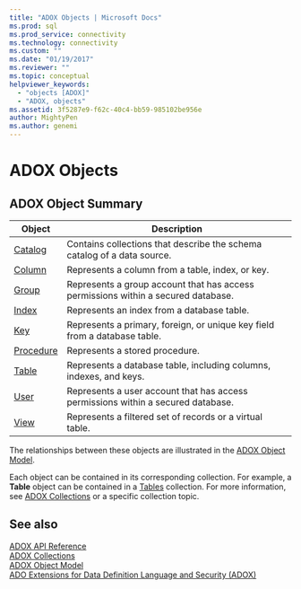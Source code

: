 ```yaml
---
title: "ADOX Objects | Microsoft Docs"
ms.prod: sql
ms.prod_service: connectivity
ms.technology: connectivity
ms.custom: ""
ms.date: "01/19/2017"
ms.reviewer: ""
ms.topic: conceptual
helpviewer_keywords: 
  - "objects [ADOX]"
  - "ADOX, objects"
ms.assetid: 3f5287e9-f62c-40c4-bb59-985102be956e
author: MightyPen
ms.author: genemi
---
```

# ADOX Objects
## ADOX Object Summary  
  
|Object|Description|  
|------------|-----------------|  
|[Catalog](../../../ado/reference/adox-api/catalog-object-adox.md)|Contains collections that describe the schema catalog of a data source.|  
|[Column](../../../ado/reference/adox-api/column-object-adox.md)|Represents a column from a table, index, or key.|  
|[Group](../../../ado/reference/adox-api/group-object-adox.md)|Represents a group account that has access permissions within a secured database.|  
|[Index](../../../ado/reference/adox-api/index-object-adox.md)|Represents an index from a database table.|  
|[Key](../../../ado/reference/adox-api/key-object-adox.md)|Represents a primary, foreign, or unique key field from a database table.|  
|[Procedure](../../../ado/reference/adox-api/procedure-object-adox.md)|Represents a stored procedure.|  
|[Table](../../../ado/reference/adox-api/table-object-adox.md)|Represents a database table, including columns, indexes, and keys.|  
|[User](../../../ado/reference/adox-api/user-object-adox.md)|Represents a user account that has access permissions within a secured database.|  
|[View](../../../ado/reference/adox-api/view-object-adox.md)|Represents a filtered set of records or a virtual table.|  
  
 The relationships between these objects are illustrated in the [ADOX Object Model](../../../ado/reference/adox-api/adox-object-model.md).  
  
 Each object can be contained in its corresponding collection. For example, a **Table** object can be contained in a [Tables](../../../ado/reference/adox-api/tables-collection-adox.md) collection. For more information, see [ADOX Collections](../../../ado/reference/adox-api/adox-collections.md) or a specific collection topic.  
  
## See also  
 [ADOX API Reference](../../../ado/reference/adox-api/adox-api-reference.md)   
 [ADOX Collections](../../../ado/reference/adox-api/adox-collections.md)   
 [ADOX Object Model](../../../ado/reference/adox-api/adox-object-model.md)   
 [ADO Extensions for Data Definition Language and Security (ADOX)](../../../ado/guide/extensions/ado-extensions-for-data-definition-language-and-security-adox.md)
